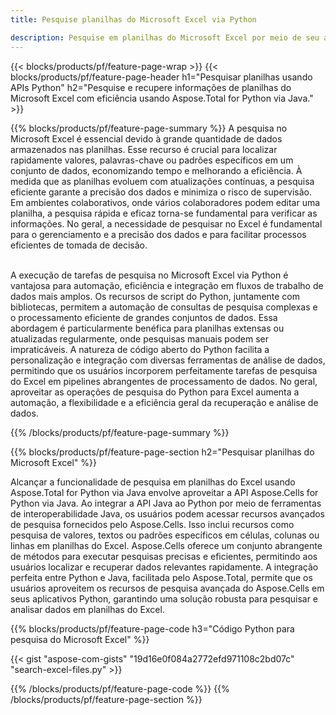 ```yaml
---
title: Pesquise planilhas do Microsoft Excel via Python 

description: Pesquise em planilhas do Microsoft Excel por meio de seu aplicativo Python. Pesquise planilhas online por meio do aplicativo.
---
```


{{< blocks/products/pf/feature-page-wrap >}}
{{< blocks/products/pf/feature-page-header h1="Pesquisar planilhas usando APIs Python" h2="Pesquise e recupere informações de planilhas do Microsoft Excel com eficiência usando Aspose.Total for Python via Java." >}}

{{% blocks/products/pf/feature-page-summary %}}
A pesquisa no Microsoft Excel é essencial devido à grande quantidade de dados armazenados nas planilhas. Esse recurso é crucial para localizar rapidamente valores, palavras-chave ou padrões específicos em um conjunto de dados, economizando tempo e melhorando a eficiência. À medida que as planilhas evoluem com atualizações contínuas, a pesquisa eficiente garante a precisão dos dados e minimiza o risco de supervisão. Em ambientes colaborativos, onde vários colaboradores podem editar uma planilha, a pesquisa rápida e eficaz torna-se fundamental para verificar as informações. No geral, a necessidade de pesquisar no Excel é fundamental para o gerenciamento e a precisão dos dados e para facilitar processos eficientes de tomada de decisão.<br /><br />

A execução de tarefas de pesquisa no Microsoft Excel via Python é vantajosa para automação, eficiência e integração em fluxos de trabalho de dados mais amplos. Os recursos de script do Python, juntamente com bibliotecas, permitem a automação de consultas de pesquisa complexas e o processamento eficiente de grandes conjuntos de dados. Essa abordagem é particularmente benéfica para planilhas extensas ou atualizadas regularmente, onde pesquisas manuais podem ser impraticáveis. A natureza de código aberto do Python facilita a personalização e integração com diversas ferramentas de análise de dados, permitindo que os usuários incorporem perfeitamente tarefas de pesquisa do Excel em pipelines abrangentes de processamento de dados. No geral, aproveitar as operações de pesquisa do Python para Excel aumenta a automação, a flexibilidade e a eficiência geral da recuperação e análise de dados.

{{% /blocks/products/pf/feature-page-summary  %}}

{{% blocks/products/pf/feature-page-section  h2="Pesquisar planilhas do Microsoft Excel" %}}

Alcançar a funcionalidade de pesquisa em planilhas do Excel usando Aspose.Total for Python via Java envolve aproveitar a API Aspose.Cells for Python via Java. Ao integrar a API Java ao Python por meio de ferramentas de interoperabilidade Java, os usuários podem acessar recursos avançados de pesquisa fornecidos pelo Aspose.Cells. Isso inclui recursos como pesquisa de valores, textos ou padrões específicos em células, colunas ou linhas em planilhas do Excel. Aspose.Cells oferece um conjunto abrangente de métodos para executar pesquisas precisas e eficientes, permitindo aos usuários localizar e recuperar dados relevantes rapidamente. A integração perfeita entre Python e Java, facilitada pelo Aspose.Total, permite que os usuários aproveitem os recursos de pesquisa avançada do Aspose.Cells em seus aplicativos Python, garantindo uma solução robusta para pesquisar e analisar dados em planilhas do Excel.

{{% blocks/products/pf/feature-page-code h3="Código Python para pesquisa do Microsoft Excel" %}}

{{< gist "aspose-com-gists" "19d16e0f084a2772efd971108c2bd07c" "search-excel-files.py" >}}

{{% /blocks/products/pf/feature-page-code  %}}
{{% /blocks/products/pf/feature-page-section %}}